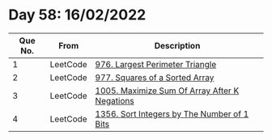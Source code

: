 # Day 58: 16/02/2022

| Que No. | From | Description |
| --- | --- | --- |
| 1 | LeetCode | [976. Largest Perimeter Triangle](https://leetcode.com/problems/largest-perimeter-triangle/) |
| 2 | LeetCode | [977. Squares of a Sorted Array](https://leetcode.com/problems/squares-of-a-sorted-array/) |
| 3 | LeetCode | [1005. Maximize Sum Of Array After K Negations](https://leetcode.com/problems/maximize-sum-of-array-after-k-negations/) |
| 4 | LeetCode | [1356. Sort Integers by The Number of 1 Bits](https://leetcode.com/problems/sort-integers-by-the-number-of-1-bits/) |
